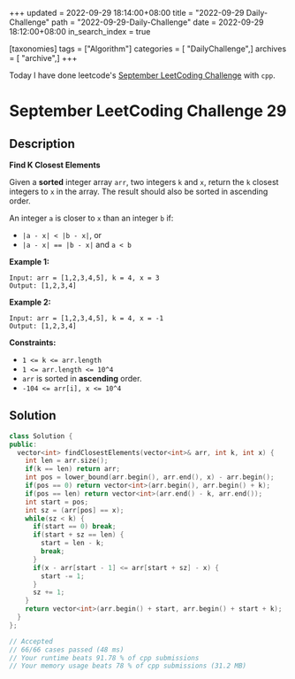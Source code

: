 +++
updated = 2022-09-29 18:14:00+08:00
title = "2022-09-29 Daily-Challenge"
path = "2022-09-29-Daily-Challenge"
date = 2022-09-29 18:12:00+08:00
in_search_index = true

[taxonomies]
tags = ["Algorithm"]
categories = [ "DailyChallenge",]
archives = [ "archive",]
+++

Today I have done leetcode's [September LeetCoding Challenge](https://leetcode.com/problems/find-k-closest-elements/) with `cpp`.

<!-- more -->

# September LeetCoding Challenge 29

## Description

**Find K Closest Elements**

Given a **sorted** integer array `arr`, two integers `k` and `x`, return the `k` closest integers to `x` in the array. The result should also be sorted in ascending order.

An integer `a` is closer to `x` than an integer `b` if:

- `|a - x| < |b - x|`, or
- `|a - x| == |b - x|` and `a < b`

 

**Example 1:**

```
Input: arr = [1,2,3,4,5], k = 4, x = 3
Output: [1,2,3,4]
```

**Example 2:**

```
Input: arr = [1,2,3,4,5], k = 4, x = -1
Output: [1,2,3,4]
```

 

**Constraints:**

- `1 <= k <= arr.length`
- `1 <= arr.length <= 10^4`
- `arr` is sorted in **ascending** order.
- `-104 <= arr[i], x <= 10^4`

## Solution

``` cpp
class Solution {
public:
  vector<int> findClosestElements(vector<int>& arr, int k, int x) {
    int len = arr.size();
    if(k == len) return arr;
    int pos = lower_bound(arr.begin(), arr.end(), x) - arr.begin();
    if(pos == 0) return vector<int>(arr.begin(), arr.begin() + k);
    if(pos == len) return vector<int>(arr.end() - k, arr.end());
    int start = pos;
    int sz = (arr[pos] == x);
    while(sz < k) {
      if(start == 0) break;
      if(start + sz == len) {
        start = len - k;
        break;
      }
      if(x - arr[start - 1] <= arr[start + sz] - x) {
        start -= 1;
      }
      sz += 1;
    }
    return vector<int>(arr.begin() + start, arr.begin() + start + k);
  }
};

// Accepted
// 66/66 cases passed (48 ms)
// Your runtime beats 91.78 % of cpp submissions
// Your memory usage beats 78 % of cpp submissions (31.2 MB)
```
